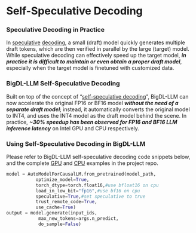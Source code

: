 # Self-Speculative Decoding

### Speculative Decoding in Practice
In [speculative](https://arxiv.org/abs/2302.01318) [decoding](https://arxiv.org/abs/2211.17192), a small (draft) model quickly generates multiple draft tokens, which are then verified in parallel by the large (target) model. While speculative decoding can effectively speed up the target model, ***in practice it is difficult to maintain or even obtain a proper draft model***, especially when the target model is finetuned with customized data. 

### BigDL-LLM Self-Speculative Decoding 
Built on top of the concept of “[self-speculative decoding](https://arxiv.org/abs/2309.08168)”, BigDL-LLM can now accelerate the original FP16 or BF16 model ***without the need of a separate draft model***; instead, it automatically converts the original model to INT4, and uses the INT4 model as the draft model behind the scene. In practice, ***~30% speedup has been observed for FP16 and BF16 LLM inference latency*** on Intel GPU and CPU respectively.

### Using Self-Speculative Decoding in BigDL-LLM
Please refer to BigDL-LLM self-speculative decoding code snippets below, and the complete [GPU](../../../../../../python/llm/example/CPU/Speculative-Decoding) and [CPU](https://github.com/intel-analytics/BigDL/tree/main/python/llm/example/CPU/Speculative-Decoding) examples in the project repo.

```python
model = AutoModelForCausalLM.from_pretrained(model_path,
           optimize_model=True,
           torch_dtype=torch.float16,#use bfloat16 on cpu
           load_in_low_bit="fp16",#use bf16 on cpu
           speculative=True,#set speculative to true
           trust_remote_code=True,
           use_cache=True)
output = model.generate(input_ids,
            max_new_tokens=args.n_predict,
            do_sample=False)          
```

